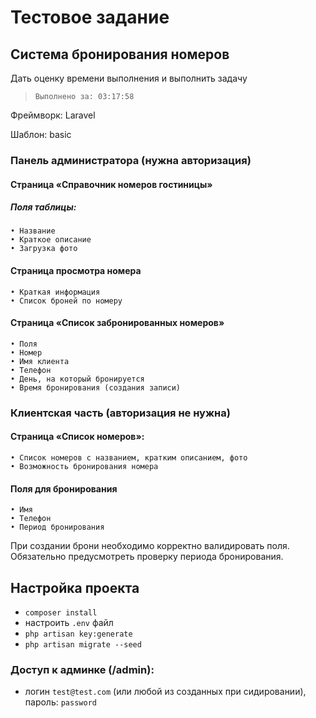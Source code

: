 # Тестовое задание

## Система бронирования номеров

Дать оценку времени выполнения и выполнить задачу
>`Выполнено за: 03:17:58`

Фреймворк: Laravel

Шаблон: basic

### Панель администратора (нужна авторизация)

#### Страница «Справочник номеров гостиницы»

##### Поля таблицы:

    • Название
    • Краткое описание
    • Загрузка фото
    
#### Страница просмотра номера

    • Краткая информация
    • Список броней по номеру
    
#### Страница «Список забронированных номеров»
    • Поля
    • Номер
    • Имя клиента
    • Телефон
    • День, на который бронируется
    • Время бронирования (создания записи)

### Клиентская часть (авторизация не нужна)

#### Страница «Список номеров»:

    • Список номеров с названием, кратким описанием, фото
    • Возможность бронирования номера
    
#### Поля для бронирования
    • Имя
    • Телефон
    • Период бронирования
    
При создании брони необходимо корректно валидировать поля. 
Обязательно предусмотреть проверку периода бронирования.


## Настройка проекта

- `composer install`
- настроить `.env` файл
- `php artisan key:generate`
- `php artisan migrate --seed`

### Доступ к админке (/admin):

- логин `test@test.com` (или любой из созданных при сидировании), пароль: `password`


